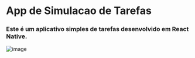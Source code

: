 # App de Simulacao de Tarefas

### Este é um aplicativo simples de tarefas desenvolvido em React Native.

![image](https://github.com/Adriano2607/AppTarefas/assets/110434219/52783166-5110-42e2-b727-8f5a9336fe71)
